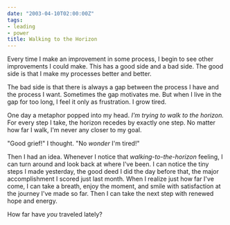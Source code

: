 ```yaml
---
date: "2003-04-10T02:00:00Z"
tags:
- leading
- power
title: Walking to the Horizon
---
```


<p> Every time I make an improvement in some process, I begin to see other improvements I could make. This has a good side and a bad side. The good side is that I make my processes better and better. </p>
<p> The bad side is that there is always a gap between the process I have and the process I want. Sometimes the gap motivates me. But when I live in the gap for too long, I feel it only as frustration. I grow tired. </p>
<p> One day a metaphor popped into my head. <em>I'm trying to walk to the horizon.</em> For every step I take, the horizon recedes by exactly one step. No matter how far I walk, I'm never any closer to my goal. </p>
<p> "Good grief!" I thought. "No <em>wonder</em> I'm tired!" </p>
<p> Then I had an idea. Whenever I notice that <em>walking-to-the-horizon</em> feeling, I can turn around and look back at where I've been. I can notice the tiny steps I made yesterday, the good deed I did the day before that, the major accomplishment I scored just last month. When I realize just how far I've come, I can take a breath, enjoy the moment, and smile with satisfaction at the journey I've made so far. Then I can take the next step with renewed hope and energy. </p>
<p> How far have <em>you</em> traveled lately? </p>
